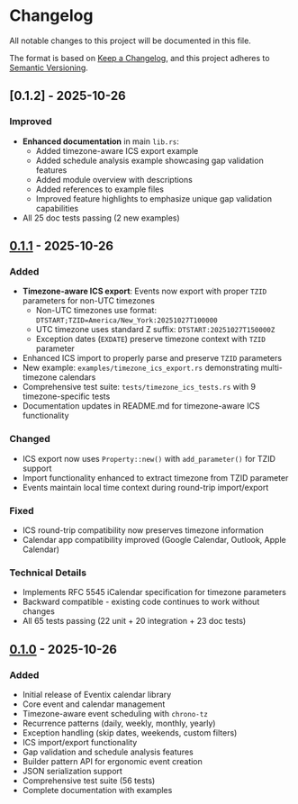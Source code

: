 # Changelog

All notable changes to this project will be documented in this file.

The format is based on [Keep a Changelog](https://keepachangelog.com/en/1.0.0/),
and this project adheres to [Semantic Versioning](https://semver.org/spec/v2.0.0.html).

## [0.1.2] - 2025-10-26

### Improved
- **Enhanced documentation** in main `lib.rs`:
  - Added timezone-aware ICS export example
  - Added schedule analysis example showcasing gap validation features
  - Added module overview with descriptions
  - Added references to example files
  - Improved feature highlights to emphasize unique gap validation capabilities
- All 25 doc tests passing (2 new examples)

## [0.1.1] - 2025-10-26

### Added
- **Timezone-aware ICS export**: Events now export with proper `TZID` parameters for non-UTC timezones
  - Non-UTC timezones use format: `DTSTART;TZID=America/New_York:20251027T100000`
  - UTC timezone uses standard Z suffix: `DTSTART:20251027T150000Z`
  - Exception dates (`EXDATE`) preserve timezone context with `TZID` parameter
- Enhanced ICS import to properly parse and preserve `TZID` parameters
- New example: `examples/timezone_ics_export.rs` demonstrating multi-timezone calendars
- Comprehensive test suite: `tests/timezone_ics_tests.rs` with 9 timezone-specific tests
- Documentation updates in README.md for timezone-aware ICS functionality

### Changed
- ICS export now uses `Property::new()` with `add_parameter()` for TZID support
- Import functionality enhanced to extract timezone from TZID parameter
- Events maintain local time context during round-trip import/export

### Fixed
- ICS round-trip compatibility now preserves timezone information
- Calendar app compatibility improved (Google Calendar, Outlook, Apple Calendar)

### Technical Details
- Implements RFC 5545 iCalendar specification for timezone parameters
- Backward compatible - existing code continues to work without changes
- All 65 tests passing (22 unit + 20 integration + 23 doc tests)

## [0.1.0] - 2025-10-26

### Added
- Initial release of Eventix calendar library
- Core event and calendar management
- Timezone-aware event scheduling with `chrono-tz`
- Recurrence patterns (daily, weekly, monthly, yearly)
- Exception handling (skip dates, weekends, custom filters)
- ICS import/export functionality
- Gap validation and schedule analysis features
- Builder pattern API for ergonomic event creation
- JSON serialization support
- Comprehensive test suite (56 tests)
- Complete documentation with examples

[0.1.1]: https://github.com/AriajSarkar/eventix/compare/v0.1.0...v0.1.1
[0.1.0]: https://github.com/AriajSarkar/eventix/releases/tag/v0.1.0
